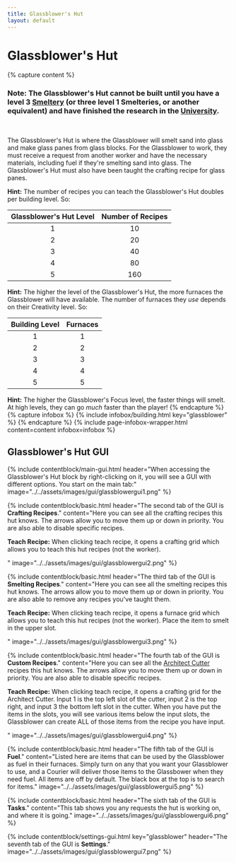 ```yaml
---
title: Glassblower's Hut
layout: default
---
```

# Glassblower's Hut

{% capture content %}
### Note: The Glassblower's Hut cannot be built until you have a level 3 [Smeltery](../../source/buildings/smeltery) (or three level 1 Smelteries, or another equivalent) and have finished the research in the [University](../../source/buildings/university).
<br>

The Glassblower's Hut is where the Glassblower will smelt sand into glass and make glass panes from glass blocks. For the Glassblower to work, they must receive a request from another worker and have the necessary materials, including fuel if they're smelting sand into glass. The Glassblower's Hut must also have been taught the crafting recipe for glass panes.

**Hint:** The number of recipes you can teach the Glassblower's Hut doubles per building level. So:


| Glassblower's Hut Level | Number of Recipes |
| :---------------------: | :---------------: |
|            1            |        10         |
|            2            |        20         |
|            3            |        40         |
|            4            |        80         |
|            5            |        160        |


**Hint:** The higher the level of the Glassblower's Hut, the more furnaces the Glassblower will have available. The number of furnaces they *use* depends on their Creativity level. So:


| Building Level | Furnaces |
| :------------: | :------: |
|       1        |    1     |
|       2        |    2     |
|       3        |    3     |
|       4        |    4     |
|       5        |    5     |


**Hint:** The higher the Glassblower's Focus level, the faster things will smelt. At high levels, they can go *much* faster than the player!
{% endcapture %}
{% capture infobox %}
{% include infobox/building.html key="glassblower" %}
{% endcapture %}
{% include page-infobox-wrapper.html content=content infobox=infobox %}

## Glassblower's Hut GUI

<div class="row">
  <div class="col">
  {% include contentblock/main-gui.html header="When accessing the Glassblower's Hut block by right-clicking on it, you will see a GUI with different options. You start on the main tab:" image="../../assets/images/gui/glassblowergui1.png" %}

  {% include contentblock/basic.html header="The second tab of the GUI is <strong>Crafting Recipes</strong>." content="Here you can see all the crafting recipes this hut knows.  The arrows allow you to move them up or down in priority.  You are also able to disable specific recipes.<p><strong> Teach Recipe:</strong> When clicking teach recipe, it opens a crafting grid which allows you to teach this hut recipes (not the worker).</p>" image="../../assets/images/gui/glassblowergui2.png" %}

  {% include contentblock/basic.html header="The third tab of the GUI is <strong>Smelting Recipes</strong>." content="Here you can see all the smelting recipes this hut knows.  The arrows allow you to move them up or down in priority.  You are also able to remove any recipes you've taught them.<p><strong> Teach Recipe:</strong> When clicking teach recipe, it opens a furnace grid which allows you to teach this hut recipes (not the worker).  Place the item to smelt in the upper slot.</p>" image="../../assets/images/gui/glassblowergui3.png" %}

  {% include contentblock/basic.html header="The fourth tab of the GUI is <strong>Custom Recipes</strong>." content="Here you can see all the <a href='../items/shingles'>Architect Cutter</a> recipes this hut knows.  The arrows allow you to move them up or down in priority.  You are also able to disable specific recipes.<p><strong> Teach Recipe:</strong> When clicking teach recipe, it opens a crafting grid for the Architect Cutter.  Input 1 is the top left slot of the cutter, input 2 is the top right, and input 3 the bottom left slot in the cutter. When you have put the items in the slots, you will see various items below the input slots, the Glassblower can create ALL of those items from the recipe you have input.</p>" image="../../assets/images/gui/glassblowergui4.png" %}

  {% include contentblock/basic.html header="The fifth tab of the GUI is <strong>Fuel</strong>." content="Listed here are items that can be used by the Glassblower as fuel in their furnaces. Simply turn on any that you want your Glassblower to use, and a Courier will deliver those items to the Glassbower when they need fuel.  All items are off by default.  The black box at the top is to search for items." image="../../assets/images/gui/glassblowergui5.png" %}

  {% include contentblock/basic.html header="The sixth tab of the GUI is <strong>Tasks</strong>." content="This tab shows you any requests the hut is working on, and where it is going." image="../../assets/images/gui/glassblowergui6.png" %}

  {% include contentblock/settings-gui.html key="glassblower" header="The seventh tab of the GUI is <strong>Settings</strong>." image="../../assets/images/gui/glassblowergui7.png" %}
  </div>
</div>

